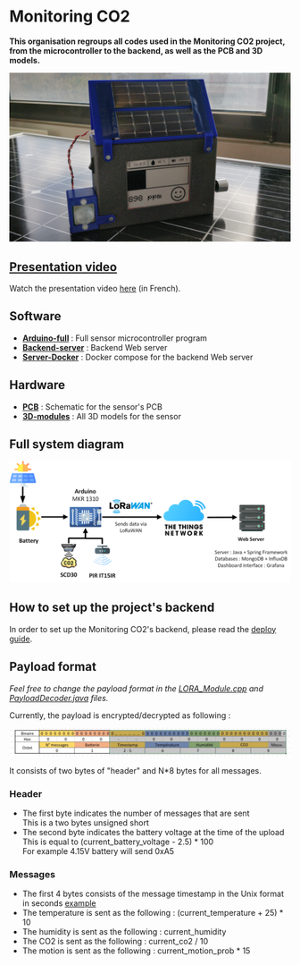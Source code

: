 # Monitoring CO2

**This organisation regroups all codes used in the Monitoring CO2 project, from the microcontroller to the backend, as well as the PCB and 3D models.**

![Main image](https://raw.githubusercontent.com/Monitoring-CO2/.github/main/images/Full_front.jpg)

## [Presentation video](https://www.youtube.com/watch?v=M2izvQClWJk)

Watch the presentation video [here](https://www.youtube.com/watch?v=M2izvQClWJk) (in French).

## Software

- **[Arduino-full](https://github.com/Monitoring-CO2/Arduino-full)** : Full sensor microcontroller program
- **[Backend-server](https://github.com/Monitoring-CO2/Backend-server)** : Backend Web server
- **[Server-Docker](https://github.com/Monitoring-CO2/Server-Docker)** : Docker compose for the backend Web server

## Hardware

- **[PCB]()** : Schematic for the sensor's PCB
- **[3D-modules](https://github.com/Monitoring-CO2/3D-modules)** : All 3D models for the sensor

## Full system diagram

![Diagram](https://raw.githubusercontent.com/Monitoring-CO2/.github/main/images/Full_diagram.png)

## How to set up the project's backend

In order to set up the Monitoring CO2's backend, please read the [deploy guide](https://github.com/Monitoring-CO2/Server-Docker#how-to-deploy).

## Payload format

*Feel free to change the payload format in the [LORA_Module.cpp](https://github.com/Monitoring-CO2/Arduino-full/blob/main/src/LORA_Module.cpp) and [PayloadDecoder.java](https://github.com/Monitoring-CO2/Backend-server/blob/main/src/main/java/fr/polytech/monitoringco2server/LoRa/PayloadDecoder.java) files.*

Currently, the payload is encrypted/decrypted as following :

![Payload](https://raw.githubusercontent.com/Monitoring-CO2/.github/main/images/payload.jpg)

It consists of two bytes of "header" and N\*8 bytes for all messages.

### Header

- The first byte indicates the number of messages that are sent  
  This is a two bytes unsigned short
- The second byte indicates the battery voltage at the time of the upload  
  This is equal to (current_battery_voltage - 2.5) * 100  
  For example 4.15V battery will send 0xA5
  
### Messages

- The first 4 bytes consists of the message timestamp in the Unix format in seconds [example](https://www.epochconverter.com/)
- The temperature is sent as the following : (current_temperature + 25) * 10
- The humidity is sent as the following : current_humidity
- The CO2 is sent as the following : current_co2 / 10
- The motion is sent as the following : current_motion_prob * 15
